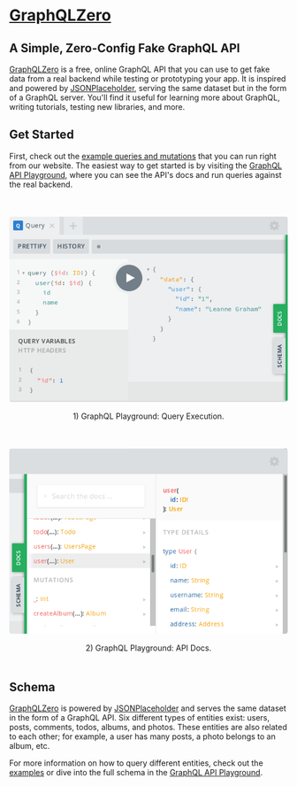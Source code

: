 # [GraphQLZero](https://graphqlzero.almansi.me)

## A Simple, Zero-Config Fake GraphQL API

[GraphQLZero](https://graphqlzero.almansi.me) is a free, online GraphQL API that you can use to get fake data from a real backend while testing or prototyping your app. It is inspired and powered by [JSONPlaceholder](https://jsonplaceholder.typicode.com/), serving the same dataset but in the form of a GraphQL server. You'll find it useful for learning more about GraphQL, writing tutorials, testing new libraries, and more.

## Get Started

First, check out the [example queries and mutations](https://graphqlzero.almansi.me/#examples) that you can run right from our website. The easiest way to get started is by visiting the [GraphQL API Playground](https://graphqlzero.almansi.me/api), where you can see the API's docs and run queries against the real backend.

<div style="text-align: center; margin: 50px 0;">
  <img src="public/img/playground-1.png" alt="GraphQL Playground: Query Execution" style="border-radius: 0.3em;"/>
  <p>1) GraphQL Playground: Query Execution.</p>
</div>

<div style="text-align: center; margin: 50px 0;">
  <img src="public/img/playground-2.png" alt="GraphQL Playground: API Docs" style="border-radius: 0.3em;"/>
  <p>2) GraphQL Playground: API Docs.</p>
</div>

## Schema

[GraphQLZero](https://graphqlzero.almansi.me) is powered by [JSONPlaceholder](https://jsonplaceholder.typicode.com/) and serves the same dataset in the form of a GraphQL API. Six different types of entities exist: users, posts, comments, todos, albums, and photos. These entities are also related to each other; for example, a user has many posts, a photo belongs to an album, etc.

For more information on how to query different entities, check out the [examples](https://graphqlzero.almansi.me/#examples) or dive into the full schema in the [GraphQL API Playground](https://graphqlzero.almansi.me/api).
